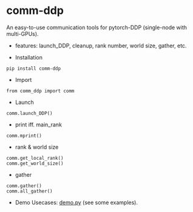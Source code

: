
# comm-ddp

An easy-to-use communication tools for pytorch-DDP (single-node with multi-GPUs).

- features: launch_DDP, cleanup, rank number, world size, gather, etc.

- Installation
```
pip install comm-ddp
```
- Import
```
from comm_ddp import comm
```

- Launch
```
comm.launch_DDP()
```


- print iff. main_rank
```
comm.mprint()
```

- rank & world size
```
comm.get_local_rank()
comm.get_world_size()
```

- gather
```
comm.gather()
comm.all_gather()
```
- Demo Usecases: [demo.py](https://github.com/chaoyivision/comm_ddp/blob/main/demo.py) (see some examples).



